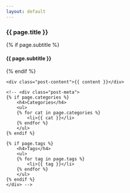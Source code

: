```yaml
---
layout: default
---
```

<div class="post-container">
	<h3 class="post-title">{{ page.title }}</h3>
	{% if page.subtitle %}<h4 class="post-title">{{ page.subtitle }}</h4>{% endif %}

	<div class="post-content">{{ content }}</div>

	<!-- <div class="post-meta">
	{% if page.categories %}
		<h4>Categories</h4>
		<ul>
		{% for cat in page.categories %}
			<li>{{ cat }}</li>
		{% endfor %}
		</ul>
	{% endif %}

	{% if page.tags %}
		<h4>Tags</h4>
		<ul>
		{% for tag in page.tags %}
			<li>{{ tag }}</li>
		{% endfor %}
		</ul>
	{% endif %}
	</div> -->
</div>